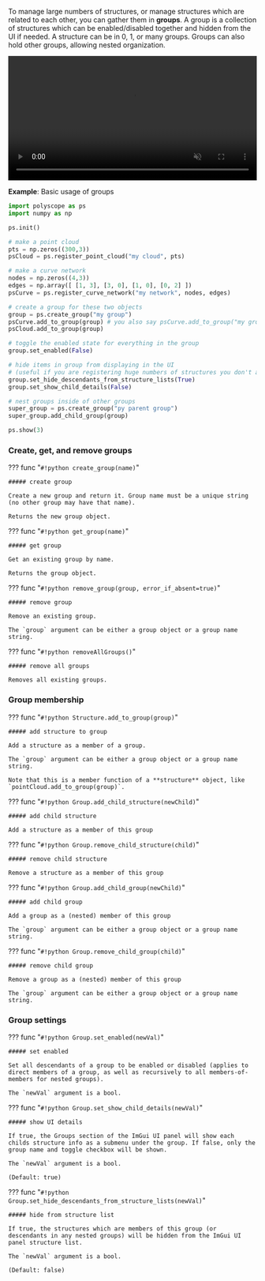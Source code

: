 To manage large numbers of structures, or manage structures which are related to each other, you can gather them in **groups**. A group is a collection of structures which can be enabled/disabled together and hidden from the UI if needed. A structure can be in 0, 1, or many groups. Groups can also hold other groups, allowing nested organization.

<video width=100% autoplay muted loop>
  <source src="[[url.prefix]]/media/groups_demo.mp4" type="video/mp4">
  Your browser does not support the video tag.
</video>


**Example**: Basic usage of groups

```python
import polyscope as ps
import numpy as np

ps.init()

# make a point cloud
pts = np.zeros((300,3))
psCloud = ps.register_point_cloud("my cloud", pts)

# make a curve network
nodes = np.zeros((4,3))
edges = np.array([ [1, 3], [3, 0], [1, 0], [0, 2] ])
psCurve = ps.register_curve_network("my network", nodes, edges)

# create a group for these two objects
group = ps.create_group("my group")
psCurve.add_to_group(group) # you also say psCurve.add_to_group("my group")
psCloud.add_to_group(group)

# toggle the enabled state for everything in the group
group.set_enabled(False)

# hide items in group from displaying in the UI
# (useful if you are registering huge numbers of structures you don't always need to see)
group.set_hide_descendants_from_structure_lists(True)
group.set_show_child_details(False)

# nest groups inside of other groups
super_group = ps.create_group("py parent group")
super_group.add_child_group(group)

ps.show(3)
```

### Create, get, and remove groups

??? func "`#!python create_group(name)`"
    
    ##### create group
    
    Create a new group and return it. Group name must be a unique string (no other group may have that name).

    Returns the new group object.

??? func "`#!python get_group(name)`"
    
    ##### get group
    
    Get an existing group by name. 

    Returns the group object.

??? func "`#!python remove_group(group, error_if_absent=true)`"
    
    ##### remove group
    
    Remove an existing group. 

    The `group` argument can be either a group object or a group name string.


??? func "`#!python removeAllGroups()`"
    
    ##### remove all groups

    Removes all existing groups.


### Group membership

??? func "`#!python Structure.add_to_group(group)`"
    
    ##### add structure to group

    Add a structure as a member of a group.

    The `group` argument can be either a group object or a group name string.

    Note that this is a member function of a **structure** object, like `pointCloud.add_to_group(group)`.


??? func "`#!python Group.add_child_structure(newChild)`"
    
    ##### add child structure

    Add a structure as a member of this group


??? func "`#!python Group.remove_child_structure(child)`"
    
    ##### remove child structure

    Remove a structure as a member of this group


??? func "`#!python Group.add_child_group(newChild)`"
    
    ##### add child group

    Add a group as a (nested) member of this group
    
    The `group` argument can be either a group object or a group name string.

??? func "`#!python Group.remove_child_group(child)`"
    
    ##### remove child group

    Remove a group as a (nested) member of this group
    
    The `group` argument can be either a group object or a group name string.



### Group settings

??? func "`#!python Group.set_enabled(newVal)`"
    
    ##### set enabled

    Set all descendants of a group to be enabled or disabled (applies to direct members of a group, as well as recursively to all members-of-members for nested groups).

    The `newVal` argument is a bool.

??? func "`#!python Group.set_show_child_details(newVal)`"
    
    ##### show UI details

    If true, the Groups section of the ImGui UI panel will show each childs structure info as a submenu under the group. If false, only the group name and toggle checkbox will be shown.

    The `newVal` argument is a bool.
    
    (Default: true)

??? func "`#!python Group.set_hide_descendants_from_structure_lists(newVal)`"
    
    ##### hide from structure list

    If true, the structures which are members of this group (or descendants in any nested groups) will be hidden from the ImGui UI panel structure list.
    
    The `newVal` argument is a bool.

    (Default: false)
    
